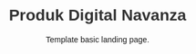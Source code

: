 <!-- HTML LANDING PAGE BASIC
Navanza Digital Lab
Cara pakai:
1. Edit teks sesuai produkmu
2. Upload ke hosting / Netlify / Vercel
🔥 Untuk versi premium multi section + button CTA, beli di Lynk: https://lynk.id/nvnzv
-->

<!DOCTYPE html>
<html lang="id">
<head>
  <meta charset="UTF-8" />
  <meta name="viewport" content="width=device-width, initial-scale=1.0"/>
  <title>Navanza Digital Lab</title>
  <style>
    body { font-family: sans-serif; text-align: center; margin-top: 100px; }
    h1 { color: #333; }
  </style>
</head>
<body>
  <h1>Produk Digital Navanza</h1>
  <p>Template basic landing page.</p>
</body>
</html>
